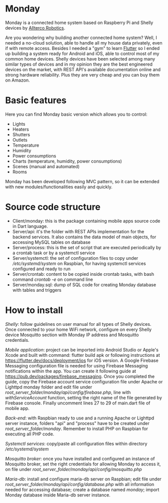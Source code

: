 # Monday
Monday is a connected home system based on Raspberry Pi and Shelly devices by [Allterco Robotics](https://allterco.com/).

Are you wondering why building another connected home system? Well, I needed a no-cloud solution, able to handle all my house data privately, even if with remote access. Besides I needed a "gym" to learn [Flutter](https://flutter.dev) so I ended up building a system ready for Android and iOS, able to control most of my 
common home devices.
Shelly devices have been selected among many similar types of devices and in my opinion they are the best engineered devices on the market, with REST API's available documentation online and strong hardware reliability. Plus they are very cheap and you can buy them on Amazon.

# Basic features
Here you can find Monday basic version which allows you to control:
  - Lights
  - Heaters
  - Shutters
  - Outlets
  - Temperature
  - Humidity
  - Power consumptions
  - Charts (temperature, humidity, power consumptions)
  - Scenes (manual and automated)
  - Rooms
  
Monday has been developed following MVC pattern, so it can be extended with new modules/functionalities easily and quickly.

# Source code structure

- Client/monday: this is the package containing mobile apps source code in Dart language.
- Server/api: it's the folder with REST APIs implementation for the backend services. It also contains the data model of main objects, for accessing MySQL tables on database
- Server/process: this is the set of script that are executed periodically by a crontab task or by a systemctl service
- Server/systemctl: the set of configuration files to copy under */etc/systemd/system* on Raspbian, for having systemctl services configured and ready to run
- Server/crontab: content to be copied inside crontab tasks, with bash command *crontab -e* on command line 
- Server/monday.sql: dump of SQL code for creating Monday database with tables and triggers

# How to install

*Shelly*: follow guidelines on user manual for all types of Shelly devices. Once connected to your home WiFi network, configure on every Shelly device Mosquitto section with Monday IP address and Mosquitto credentials. 

*Mobile application*: project can be imported into Android Studio or Apple's Xcode and built with command: flutter build apk or following instructions at https://flutter.dev/docs/deployment/ios for iOS version. A Google Firebase Messaging configuration file is needed for using Firebase Messaging notifications within the app. You can create it following guide at https://pub.dev/packages/firebase_messaging. Once you completed the guide, copy the Firebase account service configuration file under Apache or Lighttpd monday folder and edit file under *root_server_folder/monday/api/config/firebase.php*, line with *withServiceAccount* function, setting the right name of the file generated by Firebase console. Finally uncomment lines 27 to 29 of main.dart file of mobile app. 

*Back-end*: with Raspbian ready to use and a running Apache or Lighttpd server instance, folders "api" and "process" have to be created under *root_server_folder/monday*. Remember to install PHP on Raspbian for executing all PHP code.

*Systemctl services*: copy/paste all configuration files within directory */etc/systemd/system*

*Mosquitto broker*: once you have installed and configured an instance of Mosquitto broker, set the right credentials for allowing Monday to access it, on file under 
*root_server_folder/monday/api/config/mosquitto.php*

*Maria-db*: install and configure maria-db server on Raspbian; edit file under *root_server_folder/monday/api/config/database.php* with all information needed for accessing database; create a database named *monday*; import Monday database inside Maria-db server instance.




 
